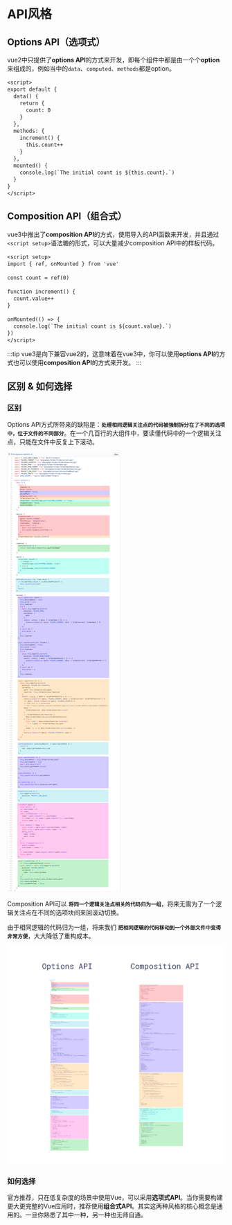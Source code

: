 # API风格

## Options API（选项式）
vue2中只提供了**options API**的方式来开发，即每个组件中都是由一个个**option**来组成的，例如当中的`data`、`computed`、`methods`都是option。
```vue
<script>
export default {
  data() {
    return {
      count: 0
    }
  },
  methods: {
    increment() {
      this.count++
    }
  },
  mounted() {
    console.log(`The initial count is ${this.count}.`)
  }
}
</script>
```

## Composition API（组合式）
vue3中推出了**composition API**的方式，使用导入的API函数来开发，并且通过`<script setup>`语法糖的形式，可以大量减少composition API中的样板代码。
```vue
<script setup>
import { ref, onMounted } from 'vue'

const count = ref(0)

function increment() {
  count.value++
}

onMounted(() => {
  console.log(`The initial count is ${count.value}.`)
})
</script>
```
:::tip
vue3是向下兼容vue2的，这意味着在vue3中，你可以使用**options API**的方式也可以使用**composition API**的方式来开发。
:::

## 区别 & 如何选择

### 区别
Options API方式所带来的缺陷是：**`处理相同逻辑关注点的代码被强制拆分在了不同的选项中，位于文件的不同部分`**。在一个几百行的大组件中，要读懂代码中的一个逻辑关注点，只能在文件中反复上下滚动。

![Options API](../../.vuepress/public/assets/img/optionsAPI.png)

Composition API可以 **`将同一个逻辑关注点相关的代码归为一组`**，将来无需为了一个逻辑关注点在不同的选项块间来回滚动切换。

由于相同逻辑的代码归为一组，将来我们 **`把相同逻辑的代码移动到一个外部文件中变得非常方便`**，大大降低了重构成本。

![Composition API](../../.vuepress/public/assets/img/compositionAPI.png)

### 如何选择
官方推荐，只在低复杂度的场景中使用Vue，可以采用**选项式API**。当你需要构建更大更完整的Vue应用时，推荐使用**组合式API**。其实这两种风格的核心概念是通用的。一旦你熟悉了其中一种，另一种也无师自通。

<Vssue />